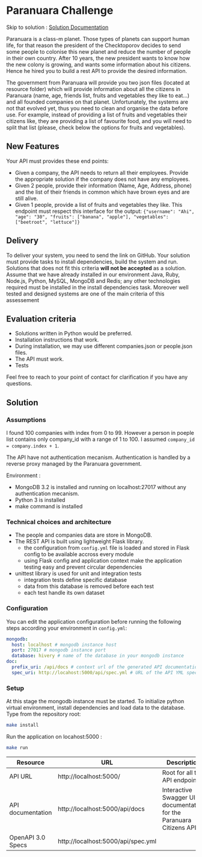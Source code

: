 # Paranuara Challenge

Skip to solution : [Solution Documentation](#solution)

Paranuara is a class-m planet. Those types of planets can support human life, for that reason the president of the Checktoporov decides to send some people to colonise this new planet and
reduce the number of people in their own country. After 10 years, the new president wants to know how the new colony is growing, and wants some information about his citizens. Hence he hired you to build a rest API to provide the desired information.

The government from Paranuara will provide you two json files (located at resource folder) which will provide information about all the citizens in Paranuara (name, age, friends list, fruits and vegetables they like to eat...) and all founded companies on that planet.
Unfortunately, the systems are not that evolved yet, thus you need to clean and organise the data before use.
For example, instead of providing a list of fruits and vegetables their citizens like, they are providing a list of favourite food, and you will need to split that list (please, check below the options for fruits and vegetables).

## New Features
Your API must provides these end points:
- Given a company, the API needs to return all their employees. Provide the appropriate solution if the company does not have any employees.
- Given 2 people, provide their information (Name, Age, Address, phone) and the list of their friends in common which have brown eyes and are still alive.
- Given 1 people, provide a list of fruits and vegetables they like. This endpoint must respect this interface for the output: `{"username": "Ahi", "age": "30", "fruits": ["banana", "apple"], "vegetables": ["beetroot", "lettuce"]}`

## Delivery
To deliver your system, you need to send the link on GitHub. Your solution must provide tasks to install dependencies, build the system and run. Solutions that does not fit this criteria **will not be accepted** as a solution. Assume that we have already installed in our environment Java, Ruby, Node.js, Python, MySQL, MongoDB and Redis; any other technologies required must be installed in the install dependencies task. Moreover well tested and designed systems are one of the main criteria of this assessement 

## Evaluation criteria
- Solutions written in Python would be preferred.
- Installation instructions that work.
- During installation, we may use different companies.json or people.json files.
- The API must work.
- Tests

Feel free to reach to your point of contact for clarification if you have any questions.

## Solution

### Assumptions

I found 100 companies with index from 0 to 99. However a person in poeple list contains only company_id with a range of 1 to 100. I assumed ```company_id = company.index + 1```.

The API have not authentication mecanism. Authentication is handled by a reverse proxy managed by the Paranuara government.

Environment :
* MongoDB 3.2 is installed and running on localhost:27017 without any authentication mecanism.
* Python 3 is installed
* make command is installed

### Technical choices and architecture

* The people and companies data are store in MongoDB.
* The REST API is built using lightweight Flask library.
    * the configuration from ```config.yml``` file is loaded and stored in Flask config to be available accross every module
    * using Flask config and application context make the application testing easy and prevent circular dependencies 
* unittest library is used for unit and integration tests
    * integration tests define specific database
    * data from this database is removed before each test
    * each test handle its own dataset


### Configuration

You can edit the application configuration before running the following steps according your environment in ```config.yml```:

```yml
mongodb:
  host: localhost # mongodb instance host
  port: 27017 # mongodb instance port
  database: hivery # name of the database in your mongodb instance
doc:
  prefix_uri: /api/docs # context url of the generated API documentation
  spec_uri: http://locahost:5000/api/spec.yml # URL of the API YML specification from the user's browser, if the API is deployed on another server, the server DNS must be used
```

### Setup
At this stage the mongodb instance must be started.
To initialize python virtual environment, install dependencies and load data to the database. Type from the repository root:
```bash
make install
```

Run the application on locahost:5000 :
```bash
make run
```

Resource      | URL              | Description
--------|------------------------|------------------
API URL | http://localhost:5000/ | Root for all the API endpoints
API documentation | http://localhost:5000/api/docs | Interactive Swagger UI documentation for the Paranuara Citizens API
OpenAPI 3.0 Specs | http://localhost:5000/api/spec.yml
